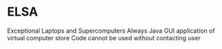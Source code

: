 # ELSA
Exceptional Laptops and Supercomputers Always
Java GUI application of virtual computer store
Code cannot be used without contacting user
